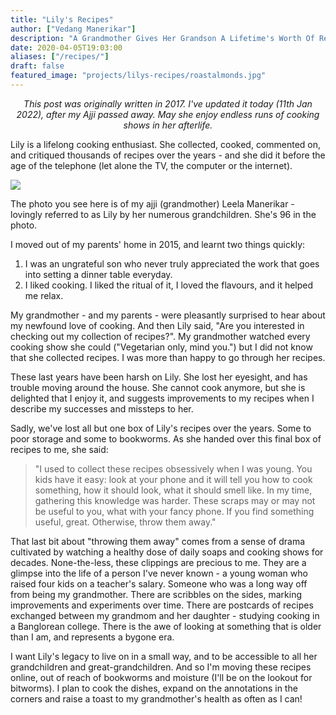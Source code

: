 ```yaml
---
title: "Lily's Recipes"
author: ["Vedang Manerikar"]
description: "A Grandmother Gives Her Grandson A Lifetime's Worth Of Recipes."
date: 2020-04-05T19:03:00
aliases: ["/recipes/"]
draft: false
featured_image: "projects/lilys-recipes/roastalmonds.jpg"
---
```


<style>.org-center { margin-left: auto; margin-right: auto; text-align: center; }</style>

<div class="org-center">

_This post was originally written in 2017. I've updated it today (11th Jan 2022), after my Ajji passed away. May she enjoy endless runs of cooking shows in her afterlife._

</div>

Lily is a lifelong cooking enthusiast. She collected, cooked, commented on, and critiqued thousands of recipes over the years - and she did it before the age of the telephone (let alone the TV, the computer or the internet).

![](./staticassets/static/images/ajji.jpg)

The photo you see here is of my ajji (grandmother) Leela Manerikar - lovingly referred to as Lily by her numerous grandchildren. She's 96 in the photo.

I moved out of my parents' home in 2015, and learnt two things quickly:

1.  I was an ungrateful son who never truly appreciated the work that goes into setting a dinner table everyday.
2.  I liked cooking. I liked the ritual of it, I loved the flavours, and it helped me relax.

My grandmother - and my parents - were pleasantly surprised to hear about my newfound love of cooking. And then Lily said, "Are you interested in checking out my collection of recipes?". My grandmother watched every cooking show she could ("Vegetarian only, mind you.") but I did not know that she collected recipes. I was more than happy to go through her recipes.

These last years have been harsh on Lily. She lost her eyesight, and has trouble moving around the house. She cannot cook anymore, but she is delighted that I enjoy it, and suggests improvements to my recipes when I describe my successes and missteps to her.

Sadly, we've lost all but one box of Lily's recipes over the years. Some to poor storage and some to bookworms. As she handed over this final box of recipes to me, she said:

> "I used to collect these recipes obsessively when I was young. You kids have it easy: look at your phone and it will tell you how to cook something, how it should look, what it should smell like. In my time, gathering this knowledge was harder. These scraps may or may not be useful to you, what with your fancy phone. If you find something useful, great. Otherwise, throw them away."

That last bit about "throwing them away" comes from a sense of drama cultivated by watching a healthy dose of daily soaps and cooking shows for decades. None-the-less, these clippings are precious to me. They are a glimpse into the life of a person I've never known - a young woman who raised four kids on a teacher's salary. Someone who was a long way off from being my grandmother. There are scribbles on the sides, marking improvements and experiments over time. There are postcards of recipes exchanged between my grandmom and her daughter - studying cooking in a Banglorean college. There is the awe of looking at something that is older than I am, and represents a bygone era.

I want Lily's legacy to live on in a small way, and to be accessible to all her grandchildren and great-grandchildren. And so I'm moving these recipes online, out of reach of bookworms and moisture (I'll be on the lookout for bitworms). I plan to cook the dishes, expand on the annotations in the corners and raise a toast to my grandmother's health as often as I can!

